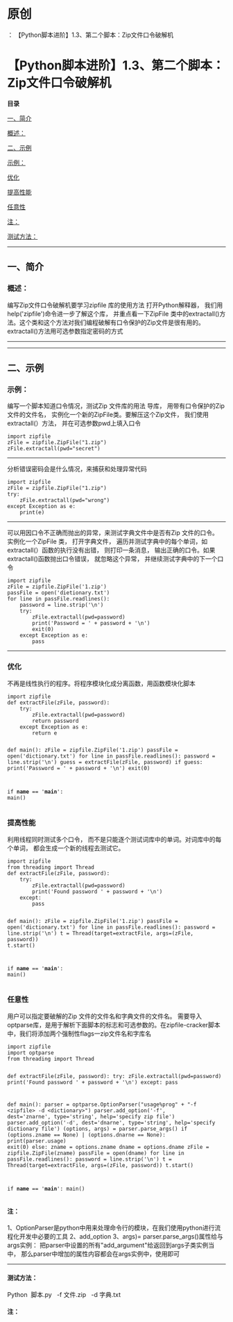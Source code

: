 # 原创
：  【Python脚本进阶】1.3、第二个脚本：Zip文件口令破解机

# 【Python脚本进阶】1.3、第二个脚本：Zip文件口令破解机

**目录**

[一、简介](#%E4%B8%80%E3%80%81%E7%AE%80%E4%BB%8B)

[概述：](#%E6%A6%82%E8%BF%B0%EF%BC%9A)

[二、示例](#%E4%BA%8C%E3%80%81%E7%A4%BA%E4%BE%8B)

[示例：](#%E7%A4%BA%E4%BE%8B%EF%BC%9A)

[优化](#%E4%BC%98%E5%8C%96)

[提高性能](#%E6%8F%90%E9%AB%98%E6%80%A7%E8%83%BD)

[任意性](#%E4%BB%BB%E6%84%8F%E6%80%A7)

[注：](#%E6%B3%A8%EF%BC%9A)

[测试方法：](#%E6%B5%8B%E8%AF%95%E6%96%B9%E6%B3%95%EF%BC%9A)

---


## 一、简介

> 
<h3>概述：</h3>
编写Zip文件口令破解机要学习zipfile 库的使用方法
打开Python解释器， 我们用help('zipfile')命令进一步了解这个库， 并重点看一下ZipFile 类中的extractall()方法。这个类和这个方法对我们编程破解有口令保护的Zip文件是很有用的。extractall()方法用可选参数指定密码的方式





---


---


## 二、示例

> 
<h3>示例：</h3>
编写一个脚本知道口令情况，测试Zip 文件库的用法
导库， 用带有口令保护的Zip文件的文件名， 实例化一个新的ZipFile类。要解压这个Zip文件， 我们使用extractall(）方法， 并在可选参数pwd上填入口令
<pre><code>import zipfile
zFile = zipfile.ZipFile("1.zip")
zFile.extractall(pwd="secret")</code></pre>
<hr/>
分析错误密码会是什么情况，来捕获和处理异常代码
<pre><code>import zipfile
zFile = zipfile.ZipFile("1.zip")
try:
    zFile.extractall(pwd="wrong")
except Exception as e:
    print(e)</code></pre>
<hr/>

可以用因口令不正确而抛出的异常，来测试字典文件中是否有Zip 文件的口令。
实例化一个ZipFile 类， 打开字典文件， 遍历并测试字典中的每个单词，如extractall(）函数的执行没有出错， 则打印一条消息， 输出正确的口令。如果extractall()函数抛出口令错误， 就忽略这个异常， 并继续测试字典中的下一个口令
<pre><code>import zipfile
zFile = zipfile.ZipFile('1.zip')
passFile = open('dietionary.txt')
for line in passFile.readlines():
    password = line.strip('\n')
    try:
        zFile.extractall(pwd=password)
        print('Password = ' + password + '\n')
        exit(0)
    except Exception as e:
        pass</code></pre>


---


> 
<h3>优化</h3>
不再是线性执行的程序。将程序模块化成分离函数，用函数模块化脚本
<pre><code>import zipfile
def extractFile(zFile, password):
    try:
        zFile.extractall(pwd=password)
        return password
    except Exception as e:
        return e

def main():
    zFile = zipfile.ZipFile('1.zip')
    passFile = open('dictionary.txt')
    for line in passFile.readlines():
        password = line.strip('\n')
        guess = extractFile(zFile, password)
        if guess:
            print('Password = ' + password + '\n')
            exit(0)

if __name__ == '__main__':
    main()</code></pre>


> 
<h3>提高性能</h3>
利用线程同时测试多个口令， 而不是只能逐个测试词库中的单词。对词库中的每个单词， 都会生成一个新的线程去测试它。
<pre><code>import zipfile
from threading import Thread
def extractFile(zFile, password):
    try:
        zFile.extractall(pwd=password)
        print('Found password ' + password + '\n')
    except:
        pass

def main():
    zFile = zipfile.ZipFile('1.zip')
    passFile = open('dictionary.txt')
    for line in passFile.readlines():
        password = line.strip('\n')
        t = Thread(target=extractFile, args=(zFile, password))
        t.start()

if __name__ == '__main__':
    main()</code></pre>


> 
<h3>任意性</h3>
用户可以指定要破解的Zip 文件的文件名和字典文件的文件名。 需要导入optparse库，是用于解析下面脚本的标志和可选参数的。在zipfile-cracker脚本中，我们将添加两个强制性flags一zip文件名和字库名
<pre><code>import zipfile
import optparse
from threading import Thread


def extractFile(zFile, password):
    try:
        zFile.extractall(pwd=password)
        print('Found password ' + password + '\n')
    except:
        pass


def main():
    parser = optparse.OptionParser("usage%prog" + "-f &lt;zipfile&gt; -d &lt;dictionary&gt;")
    parser.add_option('-f', dest='znarne', type='string', help='specify zip file')
    parser.add_option('-d', dest='dnarne', type='string', help='specify dictionary file')
    (options, args) = parser.parse_args()
    if (options.zname == None) | (options.dnarne == None):
        print(parser.usage)
        exit(0)
    else:
        zname = options.zname
        dname = options.dname
    zFile = zipfile.ZipFile(zname)
    passFile = open(dname)
    for line in passFile.readlines():
        password = line.strip('\n')
        t = Thread(target=extractFile, args=(zFile, password))
        t.start()


if __name__ == '__main__':
    main()
</code></pre>
<h4>注：</h4>
1、OptionParser是python中用来处理命令行的模块，在我们使用python进行流程化开发中必要的工具
2、add_option
3、args)= parser.parse_args()属性给与args实例： 把parser中设置的所有"add_argument"给返回到args子类实例当中， 那么parser中增加的属性内容都会在args实例中，使用即可
<hr/>
<h4>测试方法：</h4>
Python  脚本.py   -f 文件.zip   -d 字典.txt


#### 注：
